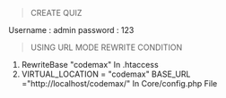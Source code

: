 > CREATE QUIZ

Username : admin
password : 123

>  USING URL MODE REWRITE CONDITION

1.   RewriteBase "codemax" In .htaccess
2.   VIRTUAL_LOCATION = "codemax"
     BASE_URL ="http://localhost/codemax/" In Core/config.php File




